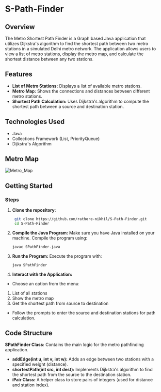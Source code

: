 # S-Path-Finder

## Overview
The Metro Shortest Path Finder is a Graph based Java application that utilizes Dijkstra's algorithm to find the shortest path between two metro stations in a simulated Delhi metro network. The application allows users to view a list of metro stations, display the metro map, and calculate the shortest distance between any two stations.


## Features
* **List of Metro Stations:** Displays a list of available metro stations.
* **Metro Map:** Shows the connections and distances between different metro stations.
* **Shortest Path Calculation:** Uses Dijkstra's algorithm to compute the shortest path between a source and destination station.


## Technologies Used
* Java
* Collections Framework (List, PriorityQueue)
* Dijkstra's Algorithm

## Metro Map
![Metro_Map](https://github.com/user-attachments/assets/1f5e0ca2-4ab3-4d02-85b5-f507cfd99bf6)

## Getting Started

### Steps

1. **Clone the repository:**
   ```bash
    git clone https://github.com/rathore-nikhil/S-Path-Finder.git
    cd S-Path-Finder

2. **Compile the Java Program:** Make sure you have Java installed on your machine. Compile the program using:
   ```bash
   javac SPathFinder.java

3. **Run the Program:** Execute the program with:
   ```bash
   java SPathFinder

4. **Interact with the Application:**
* Choose an option from the menu:
 1. List of all stations
 2. Show the metro map
 3. Get the shortest path from source to destination
* Follow the prompts to enter the source and destination stations for path calculation.

## Code Structure
**SPathFinder Class:** Contains the main logic for the metro pathfinding application.
* **addEdge(int u, int v, int w):** Adds an edge between two stations with a specified weight (distance).
* **shortestPath(int src, int dest):** Implements Dijkstra's algorithm to find the shortest path from the source to the destination station.
* **iPair Class:** A helper class to store pairs of integers (used for distance and station index).

